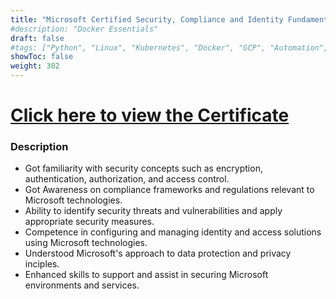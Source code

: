 ```yaml
---
title: "Microsoft Certified Security, Compliance and Identity Fundamentals"
#description: "Docker Essentials"
draft: false
#tags: ["Python", "Linux", "Kubernetes", "Docker", "GCP", "Automation", "FastAPI"]
showToc: false
weight: 302
--- 
```



# [Click here to view the Certificate](https://drive.google.com/file/d/1WuMipw2wLYUDITdfQBrrAzF9HD-an6u4/view?usp=sharing)


### Description

- Got familiarity with security concepts such as encryption, authentication, authorization, and access control.
- Got Awareness on compliance frameworks and regulations relevant to Microsoft technologies.
- Ability to identify security threats and vulnerabilities and apply appropriate security measures.
- Competence in configuring and managing identity and access solutions using Microsoft technologies.
- Understood Microsoft's approach to data protection and privacy inciples.
- Enhanced skills to support and assist in securing Microsoft environments and services.

